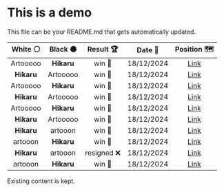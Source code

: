 # This is a demo

This file can be your README.md that gets automatically updated.

<!--START_SECTION:chessStats-->
<!-- Automatically generated with https://github.com/Balastrong/chess-stats-action -->

| White ⚪ | Black ⚫ | Result 🏆 | Date 📅 | Position 🗺️ |
|:---:|:---:|:---:|:---:|:---:|
| Artooooo | **Hikaru** | win 🥇 | 18/12/2024 | <a href="http://www.ee.unb.ca/cgi-bin/tervo/fen.pl?select=6k1/3p4/3P4/2BP4/4q3/6pp/5RP1/7K w - -">Link</a> |
| **Hikaru** | Artooooo | win 🥇 | 18/12/2024 | <a href="http://www.ee.unb.ca/cgi-bin/tervo/fen.pl?select=5bk1/pq4pp/5p2/5n2/2PpNPn1/P2P1QP1/7P/2B1R1K1 b - -">Link</a> |
| Artooooo | **Hikaru** | win 🥇 | 18/12/2024 | <a href="http://www.ee.unb.ca/cgi-bin/tervo/fen.pl?select=r5k1/1pp3b1/3p2q1/3P2p1/1PP1prP1/5P2/4Q1P1/1R2R1K1 w - -">Link</a> |
| **Hikaru** | Artooooo | win 🥇 | 18/12/2024 | <a href="http://www.ee.unb.ca/cgi-bin/tervo/fen.pl?select=r2q2k1/p1b1rp1p/2p5/3p3N/3BN1b1/1P2P3/P1Q2PPP/3R1RK1 b - -">Link</a> |
| Artooooo | **Hikaru** | win 🥇 | 18/12/2024 | <a href="http://www.ee.unb.ca/cgi-bin/tervo/fen.pl?select=r5k1/1Q4pp/4pp2/3q4/1p1P4/b3P2P/5PP1/5RK1 w - -">Link</a> |
| **Hikaru** | Artooooo | win 🥇 | 18/12/2024 | <a href="http://www.ee.unb.ca/cgi-bin/tervo/fen.pl?select=r6k/2R1Q1Rp/4pp2/1p1b1q2/7p/P4P2/6P1/6K1 b - -">Link</a> |
| **Hikaru** | artooon | win 🥇 | 18/12/2024 | <a href="http://www.ee.unb.ca/cgi-bin/tervo/fen.pl?select=3k4/P7/BK6/2N1P3/6pp/r7/8/8 b - -">Link</a> |
| artooon | **Hikaru** | win 🥇 | 18/12/2024 | <a href="http://www.ee.unb.ca/cgi-bin/tervo/fen.pl?select=5b2/5pk1/8/4Ppp1/1p3n1p/1P3K2/5P2/7R w - -">Link</a> |
| **Hikaru** | artooon | resigned ❌ | 18/12/2024 | <a href="http://www.ee.unb.ca/cgi-bin/tervo/fen.pl?select=5k2/3Rbp2/1p6/r3Pq1B/3P2p1/6P1/5P1P/2R3K1 w - -">Link</a> |
| artooon | **Hikaru** | win 🥇 | 18/12/2024 | <a href="http://www.ee.unb.ca/cgi-bin/tervo/fen.pl?select=rn5r/p2kp3/1pp1p1p1/3p1Bq1/3P3P/8/PPP1NP2/R3K2R w KQ -">Link</a> |

<!--END_SECTION:chessStats-->

Existing content is kept.

